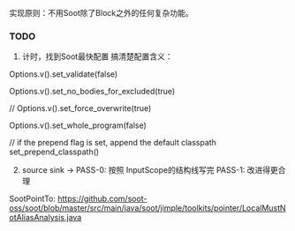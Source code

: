 
实现原则：不用Soot除了Block之外的任何复杂功能。

### TODO
1. 计时，找到Soot最快配置
搞清楚配置含义： 

Options.v().set_validate(false)

Options.v().set_no_bodies_for_excluded(true)

  //        Options.v().set_force_overwrite(true)

  Options.v().set_whole_program(false)

// if the prepend flag is set, append the default classpath
set_prepend_classpath()


2. source sink ->
PASS-0: 按照 InputScope的结构线写完
PASS-1: 改进得更合理

SootPointTo:
https://github.com/soot-oss/soot/blob/master/src/main/java/soot/jimple/toolkits/pointer/LocalMustNotAliasAnalysis.java